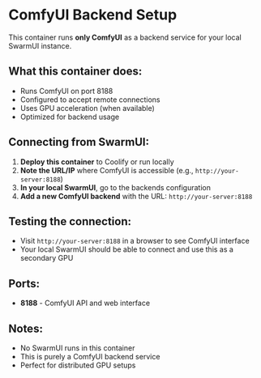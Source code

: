 # ComfyUI Backend Setup

This container runs **only ComfyUI** as a backend service for your local SwarmUI instance.

## What this container does:
- Runs ComfyUI on port 8188
- Configured to accept remote connections
- Uses GPU acceleration (when available)
- Optimized for backend usage

## Connecting from SwarmUI:

1. **Deploy this container** to Coolify or run locally
2. **Note the URL/IP** where ComfyUI is accessible (e.g., `http://your-server:8188`)
3. **In your local SwarmUI**, go to the backends configuration
4. **Add a new ComfyUI backend** with the URL: `http://your-server:8188`

## Testing the connection:
- Visit `http://your-server:8188` in a browser to see ComfyUI interface
- Your local SwarmUI should be able to connect and use this as a secondary GPU

## Ports:
- **8188** - ComfyUI API and web interface

## Notes:
- No SwarmUI runs in this container
- This is purely a ComfyUI backend service
- Perfect for distributed GPU setups

